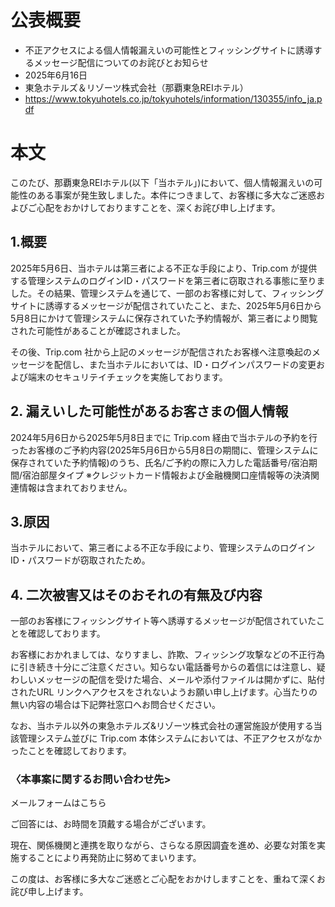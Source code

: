 # 公表概要
- 不正アクセスによる個人情報漏えいの可能性とフィッシングサイトに誘導するメッセージ配信についてのお詫びとお知らせ
- 2025年6月16日
- 東急ホテルズ＆リゾーツ株式会社（那覇東急REIホテル）
- https://www.tokyuhotels.co.jp/tokyuhotels/information/130355/info_ja.pdf

# 本文
このたび、那覇東急REIホテル(以下「当ホテル」)において、個人情報漏えいの可能性のある事案が発生致しました。本件につきまして、お客様に多大なご迷惑およびご心配をおかけしておりますことを、深くお詫び申し上げます。

## 1.概要
2025年5月6日、当ホテルは第三者による不正な手段により、Trip.com が提供する管理システムのログインID・パスワードを第三者に窃取される事態に至りました。その結果、管理システムを通じて、一部のお客様に対して、フィッシングサイトに誘導するメッセージが配信されていたこと、また、2025年5月6日から5月8日にかけて管理システムに保存されていた予約情報が、第三者により閲覧された可能性があることが確認されました。

その後、Trip.com 社から上記のメッセージが配信されたお客様へ注意喚起のメッセージを配信し、また当ホテルにおいては、ID・ログインパスワードの変更および端末のセキュリテイチェックを実施しております。

## 2. 漏えいした可能性があるお客さまの個人情報
2024年5月6日から2025年5月8日までに Trip.com 経由で当ホテルの予約を行ったお客様のご予約内容(2025年5月6日から5月8日の期間に、管理システムに保存されていた予約情報)のうち、氏名/ご予約の際に入力した電話番号/宿泊期間/宿泊部屋タイプ ※クレジットカード情報および金融機関口座情報等の決済関連情報は含まれておりません。

## 3.原因
当ホテルにおいて、第三者による不正な手段により、管理システムのログインID・パスワードが窃取されたため。

## 4. 二次被害又はそのおそれの有無及び内容
一部のお客様にフィッシングサイト等へ誘導するメッセージが配信されていたことを確認しております。

お客様におかれましては、なりすまし、詐欺、フィッシング攻撃などの不正行為に引き続き十分にご注意ください。知らない電話番号からの着信には注意し、疑わしいメッセージの配信を受けた場合、メールや添付ファイルは開かずに、貼付されたURL リンクヘアクセスをされないようお願い申し上げます。心当たりの無い内容の場合は下記弊社窓口へお問合せください。

なお、当ホテル以外の東急ホテルズ&リゾーツ株式会社の運営施設が使用する当該管理システム並びに Trip.com 本体システムにおいては、不正アクセスがなかったことを確認しております。

### 〈本事案に関するお問い合わせ先>
メールフォームはこちら

ご回答には、お時間を頂戴する場合がございます。

現在、関係機関と連携を取りながら、さらなる原因調査を進め、必要な対策を実施することにより再発防止に努めてまいります。

この度は、お客様に多大なご迷惑とご心配をおかけしますことを、重ねて深くお詫び申し上げます。
